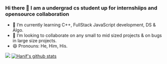 ### Hi there 👋 I am a undergrad cs student up for internshiips and opensource collaboration
- 🌱 I’m currently learning C++, FullStack JavaScript development, DS & Algo.
- 👯 I’m looking to collaborate on any small to mid sized projects & on bugs in large size projects.
- 😄 Pronouns: He, Him, His.

![](https://www.codewars.com/users/Hhacker/badges/large)
[![Hanif's github stats](https://github-readme-stats.vercel.app/api?username=MHFarooqui&theme=blue-green)](https://github.com/MHFarooqui/github-readme-stats)
